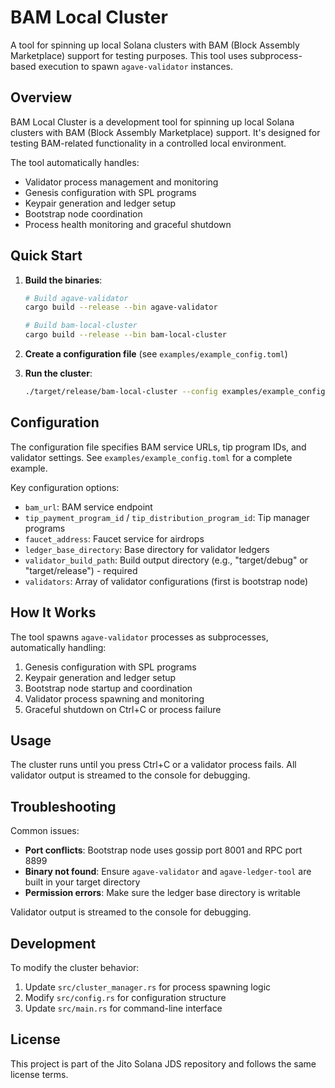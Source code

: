 # BAM Local Cluster

A tool for spinning up local Solana clusters with BAM (Block Assembly Marketplace) support for testing purposes. This tool uses subprocess-based execution to spawn `agave-validator` instances.

## Overview

BAM Local Cluster is a development tool for spinning up local Solana clusters with BAM (Block Assembly Marketplace) support. It's designed for testing BAM-related functionality in a controlled local environment.

The tool automatically handles:
- Validator process management and monitoring
- Genesis configuration with SPL programs
- Keypair generation and ledger setup
- Bootstrap node coordination
- Process health monitoring and graceful shutdown

## Quick Start

1. **Build the binaries**:
   ```bash
   # Build agave-validator
   cargo build --release --bin agave-validator
   
   # Build bam-local-cluster
   cargo build --release --bin bam-local-cluster
   ```

2. **Create a configuration file** (see `examples/example_config.toml`)

3. **Run the cluster**:
   ```bash
   ./target/release/bam-local-cluster --config examples/example_config.toml
   ```

## Configuration

The configuration file specifies BAM service URLs, tip program IDs, and validator settings. See `examples/example_config.toml` for a complete example.

Key configuration options:
- `bam_url`: BAM service endpoint
- `tip_payment_program_id` / `tip_distribution_program_id`: Tip manager programs
- `faucet_address`: Faucet service for airdrops
- `ledger_base_directory`: Base directory for validator ledgers
- `validator_build_path`: Build output directory (e.g., "target/debug" or "target/release") - required
- `validators`: Array of validator configurations (first is bootstrap node)



## How It Works

The tool spawns `agave-validator` processes as subprocesses, automatically handling:

1. Genesis configuration with SPL programs
2. Keypair generation and ledger setup
3. Bootstrap node startup and coordination
4. Validator process spawning and monitoring
5. Graceful shutdown on Ctrl+C or process failure

## Usage

The cluster runs until you press Ctrl+C or a validator process fails. All validator output is streamed to the console for debugging.



## Troubleshooting

Common issues:
- **Port conflicts**: Bootstrap node uses gossip port 8001 and RPC port 8899
- **Binary not found**: Ensure `agave-validator` and `agave-ledger-tool` are built in your target directory
- **Permission errors**: Make sure the ledger base directory is writable

Validator output is streamed to the console for debugging.

## Development

To modify the cluster behavior:

1. Update `src/cluster_manager.rs` for process spawning logic
2. Modify `src/config.rs` for configuration structure
3. Update `src/main.rs` for command-line interface

## License

This project is part of the Jito Solana JDS repository and follows the same license terms. 
